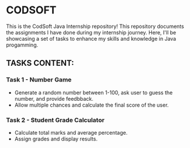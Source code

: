 # CODSOFT
This is the CodSoft Java Internship repository! This repository documents the assignments I have done during my internship journey. Here, I'll be showcasing a set of tasks to enhance my skills and knowledge in Java progamming.

## TASKS CONTENT:

### Task 1 - Number Game
- Generate a random number between 1-100, ask user to guess the number, and provide feedbback.
- Allow multiple chances and calculate the final score of the user.

### Task 2 - Student Grade Calculator
- Calculate total marks and average percentage.
- Assign grades and display results.
